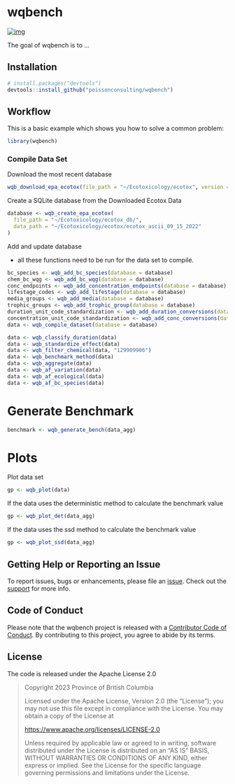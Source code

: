 
# wqbench

<!-- badges: start -->

[![img](https://img.shields.io/badge/Lifecycle-Experimental-339999)](https://github.com/bcgov/repomountie/blob/master/doc/lifecycle-badges.md)
<!-- badges: end -->

The goal of wqbench is to …

## Installation

``` r
# install.packages("devtools")
devtools::install_github("poissonconsulting/wqbench")
```

## Workflow

This is a basic example which shows you how to solve a common problem:

``` r
library(wqbench)
```

### Compile Data Set

Download the most recent database

``` r
wqb_download_epa_ecotox(file_path = "~/Ecotoxicology/ecotox", version = 2)
```

Create a SQLite database from the Downloaded Ecotox Data

``` r
database <- wqb_create_epa_ecotox(
  file_path = "~/Ecotoxicology/ecotox_db/",
  data_path = "~/Ecotoxicology/ecotox/ecotox_ascii_09_15_2022"
)
```

Add and update database

- all these functions need to be run for the data set to compile.

``` r
bc_species <- wqb_add_bc_species(database = database) 
chem_bc_wqg <- wqb_add_bc_wqg(database = database)
conc_endpoints <- wqb_add_concentration_endpoints(database = database)
lifestage_codes <- wqb_add_lifestage(database = database) 
media_groups <- wqb_add_media(database = database)
trophic_groups <- wqb_add_trophic_group(database = database) 
duration_unit_code_standardization <- wqb_add_duration_conversions(database = database)
concentration_unit_code_standardization <- wqb_add_conc_conversions(database = database)
data <- wqb_compile_dataset(database = database) 
```

``` r
data <- wqb_classify_duration(data)
data <- wqb_standardize_effect(data)
data <- wqb_filter_chemical(data, "129909906")
data <- wqb_benchmark_method(data)
data <- wqb_aggregate(data)
data <- wqb_af_variation(data)
data <- wqb_af_ecological(data)
data <- wqb_af_bc_species(data)
```

# Generate Benchmark

``` r
benchmark <- wqb_generate_bench(data_agg)
```

# Plots

Plot data set

``` r
gp <- wqb_plot(data)
```

If the data uses the deterministic method to calculate the benchmark
value

``` r
gp <- wqb_plot_det(data_agg)
```

If the data uses the ssd method to calculate the benchmark value

``` r
gp <- wqb_plot_ssd(data_agg)
```

## Getting Help or Reporting an Issue

To report issues, bugs or enhancements, please file an
[issue](https://github.com/bcgov/wqbench/issues). Check out the
[support](https://github.com/bcgov/wqbench/blob/main/.github/SUPPORT.md)
for more info.

## Code of Conduct

Please note that the wqbench project is released with a [Contributor
Code of
Conduct](https://contributor-covenant.org/version/2/1/CODE_OF_CONDUCT.html).
By contributing to this project, you agree to abide by its terms.

## License

The code is released under the Apache License 2.0

> Copyright 2023 Province of British Columbia
>
> Licensed under the Apache License, Version 2.0 (the “License”); you
> may not use this file except in compliance with the License. You may
> obtain a copy of the License at
>
> <https://www.apache.org/licenses/LICENSE-2.0>
>
> Unless required by applicable law or agreed to in writing, software
> distributed under the License is distributed on an “AS IS” BASIS,
> WITHOUT WARRANTIES OR CONDITIONS OF ANY KIND, either express or
> implied. See the License for the specific language governing
> permissions and limitations under the License.
